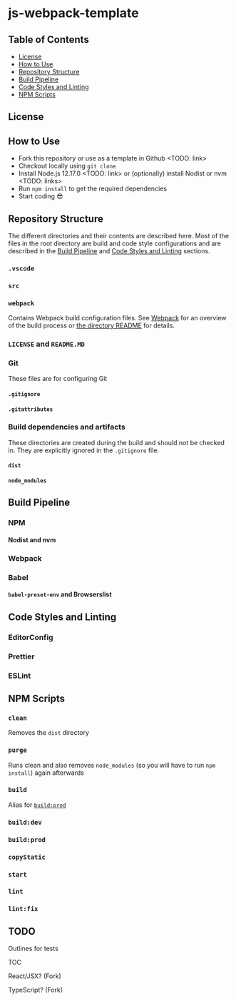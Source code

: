 # js-webpack-template

## Table of Contents

- [License](#license)
- [How to Use](#how-to-use)
- [Repository Structure](#repository-structure)
- [Build Pipeline](#build-pipeline)
- [Code Styles and Linting](#code-styles-and-linting)
- [NPM Scripts](#npm-scripts)

## License

## How to Use

- Fork this repository or use as a template in Github <TODO: link>
- Checkout locally using `git clone`
- Install Node.js 12.17.0 <TODO: link> or (optionally) install Nodist or nvm <TODO: links>
- Run `npm install` to get the required dependencies
- Start coding :sunglasses:

## Repository Structure

The different directories and their contents are described here. Most of the files in the root directory are build and code style configurations and are described in the [Build Pipeline](#build-pipeline) and [Code Styles and Linting](#code-styles-and-linting) sections.

### `.vscode`

### `src`

### `webpack`

Contains Webpack build configuration files. See [Webpack](#webpack-1) for an overview of the build process or [the directory README](/webpack) for details.

### `LICENSE` and `README.MD`

### Git

These files are for configuring Git

#### `.gitignore`

#### `.gitattributes`

### Build dependencies and artifacts

These directories are created during the build and should not be checked in. They are explicitly ignored in the `.gitignore` file.

#### `dist`

#### `node_modules` 

## Build Pipeline

### NPM

#### Nodist and nvm

### Webpack

### Babel

#### `babel-preset-env` and Browserslist

## Code Styles and Linting

### EditorConfig

### Prettier

### ESLint

## NPM Scripts

### `clean`

Removes the `dist` directory

### `purge`

Runs clean and also removes `node_modules` (so you will have to run `npm install`) again afterwards

### `build`

Alias for [`build:prod`](#buildprod)

### `build:dev`

### `build:prod`

### `copyStatic`

### `start`

### `lint`

### `lint:fix`

## TODO

Outlines for tests

TOC

React/JSX? (Fork)

TypeScript? (Fork)
